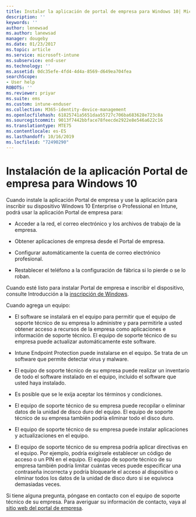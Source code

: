 ```yaml
---
title: Instalar la aplicación de portal de empresa para Windows 10| Microsoft Docs
description: ''
keywords: ''
author: lenewsad
ms.author: lanewsad
manager: dougeby
ms.date: 01/23/2017
ms.topic: article
ms.service: microsoft-intune
ms.subservice: end-user
ms.technology: ''
ms.assetid: 0dc35efe-4fd4-4d4a-8569-d649ea704fea
searchScope:
- User help
ROBOTS: ''
ms.reviewer: priyar
ms.suite: ems
ms.custom: intune-enduser
ms.collection: M365-identity-device-management
ms.openlocfilehash: 61825741a5651daa55727c706ba683628e723c8a
ms.sourcegitcommit: 9013f7442bbface78feecde2922e8e546a622c16
ms.translationtype: MTE75
ms.contentlocale: es-ES
ms.lasthandoff: 10/16/2019
ms.locfileid: "72490290"
---
```

# <a name="installing-the-company-portal-app-for-windows-10"></a>Instalación de la aplicación Portal de empresa para Windows 10  

Cuando instale la aplicación Portal de empresa y use la aplicación para inscribir su dispositivo Windows 10 Enterprise o Professional en Intune, podrá usar la aplicación Portal de empresa para:

- Acceder a la red, el correo electrónico y los archivos de trabajo de la empresa.

- Obtener aplicaciones de empresa desde el Portal de empresa.

- Configurar automáticamente la cuenta de correo electrónico profesional.

- Restablecer el teléfono a la configuración de fábrica si lo pierde o se lo roban.

Cuando esté listo para instalar Portal de empresa e inscribir el dispositivo, consulte Introducción a la [inscripción de Windows](windows-enrollment-company-portal.md).  

Cuando agrega un equipo:

- El software se instalará en el equipo para permitir que el equipo de soporte técnico de su empresa lo administre y para permitirle a usted obtener acceso a recursos de la empresa como aplicaciones e información de soporte técnico. El equipo de soporte técnico de su empresa puede actualizar automáticamente este software.

- Intune Endpoint Protection puede instalarse en el equipo. Se trata de un software que permite detectar virus y malware.

- El equipo de soporte técnico de su empresa puede realizar un inventario de todo el software instalado en el equipo, incluido el software que usted haya instalado.

- Es posible que se le exija aceptar los términos y condiciones.

- El equipo de soporte técnico de su empresa puede recopilar o eliminar datos de la unidad de disco duro del equipo. El equipo de soporte técnico de su empresa también podría eliminar todo el disco duro.

- El equipo de soporte técnico de su empresa puede instalar aplicaciones y actualizaciones en el equipo.

- El equipo de soporte técnico de su empresa podría aplicar directivas en el equipo. Por ejemplo, podría exigírsele establecer un código de acceso o un PIN en el equipo. El equipo de soporte técnico de su empresa también podría limitar cuántas veces puede especificar una contraseña incorrecta y podría bloquearle el acceso al dispositivo o eliminar todos los datos de la unidad de disco duro si se equivoca demasiadas veces.

Si tiene alguna pregunta, póngase en contacto con el equipo de soporte técnico de su empresa. Para averiguar su información de contacto, vaya al [sitio web del portal de empresa](https://go.microsoft.com/fwlink/?linkid=2010980).
